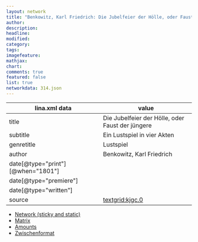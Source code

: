 ```yaml
---
layout: network
title: "Benkowitz, Karl Friedrich: Die Jubelfeier der Hölle, oder Faust der jüngere (1801)"
author:
description:
headline:
modified:
category:
tags:
imagefeature: 
mathjax: 
chart: 
comments: true
featured: false
list: true
networkdata: 314.json
---
```

lina.xml data  | value
------------- | -------------
title|Die Jubelfeier der Hölle, oder Faust der jüngere
subtitle|Ein Lustspiel in vier Akten
genretitle|Lustspiel
author|Benkowitz, Karl Friedrich
date[@type="print"][@when="1801"]|
date[@type="premiere"]|
date[@type="written"]|
source|[textgrid:kjgc.0](https://textgridlab.org/1.0/tgcrud-public/rest/textgrid:kjgc.0/data)



* [Network (sticky and static)](/network314)
* [Matrix](/matrix314)
* [Amounts](/amount314)
* [Zwischenformat](/lina314 )
